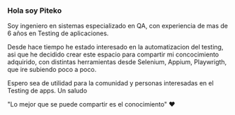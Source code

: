 ### Hola soy Piteko 

Soy ingeniero en sistemas especializado en QA, con experiencia de mas de 6 años en Testing de aplicaciones.

Desde hace tiempo he estado interesado en la automatizacion del testing, asi que he decidido crear este espacio para compartir mi concocimiento adquirido, con distintas herramientas desde Selenium, Appium, Playwrigth, que ire subiendo poco a poco.

Espero sea de utilidad para la comunidad y personas interesadas en el Testing de apps. Un saludo

"Lo mejor que se puede compartir es el conocimiento" ♥
<!--
**Piteko87/Piteko87** is a ✨ _special_ ✨ repository because its `README.md` (this file) appears on your GitHub profile.

Here are some ideas to get you started:

- 🔭 I’m currently working on ...
- 🌱 I’m currently learning ...
- 👯 I’m looking to collaborate on ...
- 🤔 I’m looking for help with ...
- 💬 Ask me about ...
- 📫 How to reach me: ...
- 😄 Pronouns: ...
- ⚡ Fun fact: ...
-->
